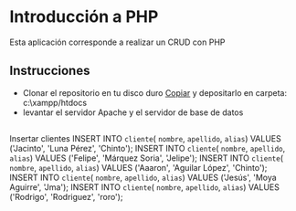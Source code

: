 # Introducción a PHP
Esta aplicación corresponde a realizar un CRUD con PHP

## Instrucciones
- Clonar el repositorio en tu disco duro [Copiar](https://github.com/Aplicaciones-Web-Barron-UTNG/intro_php.git) y depositarlo en carpeta: c:\xampp/htdocs
- levantar el servidor Apache y el servidor de base de datos

##
Insertar clientes
INSERT INTO `cliente`( `nombre`, `apellido`, `alias`) VALUES ('Jacinto', 'Luna Pérez', 'Chinto');
INSERT INTO `cliente`( `nombre`, `apellido`, `alias`) VALUES ('Felipe', 'Márquez Soria', 'Jelipe');
INSERT INTO `cliente`( `nombre`, `apellido`, `alias`) VALUES ('Aaaron', 'Aguilar López', 'Chinto');
INSERT INTO `cliente`( `nombre`, `apellido`, `alias`) VALUES ('Jesús', 'Moya Aguirre', 'Jma');
INSERT INTO `cliente`( `nombre`, `apellido`, `alias`) VALUES ('Rodrigo', 'Rodriguez', 'roro');

